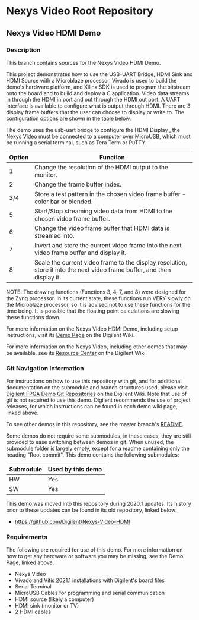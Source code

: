 # Nexys Video Root Repository

## Nexys Video HDMI Demo

### Description

This branch contains sources for the Nexys Video HDMI Demo.

This project demonstrates how to use the USB-UART Bridge, HDMI Sink and HDMI Source with a Microblaze processor.
Vivado is used to build the demo's hardware platform, and Xilinx SDK is used to program the bitstream onto the board and to build and deploy a C application.
Video data streams in through the HDMI in port and out through the HDMI out port.
A UART interface is available to configure what is output through HDMI.
There are 3 display frame buffers that the user can choose to display or write to. The configuration options are shown in the table below.

The demo uses the usb-uart bridge to configure the HDMI Display , the Nexys Video must be connected to a computer over MicroUSB, which must be running a serial terminal, such as Tera Term or PuTTY.

| Option    | Function                                                                                                                  |
| --------- | ------------------------------------------------------------------------------------------------------------------------- |
| 1         | Change the resolution of the HDMI output to the monitor.                                                                  |
| 2         | Change the frame buffer index.                                                                                            |
| 3/4       | Store a test pattern in the chosen video frame buffer - color bar or blended.                                             |
| 5         | Start/Stop streaming video data from HDMI to the chosen video frame buffer.                                               |
| 6         | Change the video frame buffer that HDMI data is streamed into.                                                            |
| 7         | Invert and store the current video frame into the next video frame buffer and display it.                                 |
| 8         | Scale the current video frame to the display resolution, store it into the next video frame buffer, and then display it.  |

NOTE: The drawing functions (Functions 3, 4, 7, and 8) were designed for the Zynq processor. In its current state, these functions run VERY slowly on the Microblaze processor, so it is advised not to use these functions for the time being. It is possible that the floating point calculations are slowing these functions down. 

For more information on the Nexys Video HDMI Demo, including setup instructions, visit its [Demo Page](https://reference.digilentinc.com/reference/programmable-logic/nexys-video/demos/hdmi) on the Digilent Wiki.

For more information on the Nexys Video, including other demos that may be available, see its [Resource Center](https://reference.digilentinc.com/reference/programmable-logic/nexys-video/start) on the Digilent Wiki.

### Git Navigation Information

For instructions on how to use this repository with git, and for additional documentation on the submodule and branch structures used, please visit [Digilent FPGA Demo Git Repositories](https://reference.digilentinc.com/reference/programmable-logic/documents/git) on the Digilent Wiki. Note that use of git is not required to use this demo. Digilent recommends the use of project releases, for which instructions can be found in each demo wiki page, linked above.

To see other demos in this repository, see the master branch's [README](https://github.com/Digilent/Nexys-Video).

Some demos do not require some submodules, in these cases, they are still provided to ease switching between demos in git. When unused, the submodule folder is largely empty, except for a readme containing only the heading "Root commit". This demo contains the following submodules:

| Submodule | Used by this demo |
|-----------|-------------------|
| HW        | Yes               |
| SW        | Yes               |

This demo was moved into this repository during 2020.1 updates. Its history prior to these updates can be found in its old repository, linked below:
* https://github.com/Digilent/Nexys-Video-HDMI

### Requirements

The following are required for use of this demo. For more information on how to get any hardware or software you may be missing, see the Demo Page, linked above.

* Nexys Video
* Vivado and Vitis 2021.1 installations with Digilent's board files
* Serial Terminal
* MicroUSB Cables for programming and serial communication
* HDMI source (likely a computer)
* HDMI sink (monitor or TV)
* 2 HDMI cables